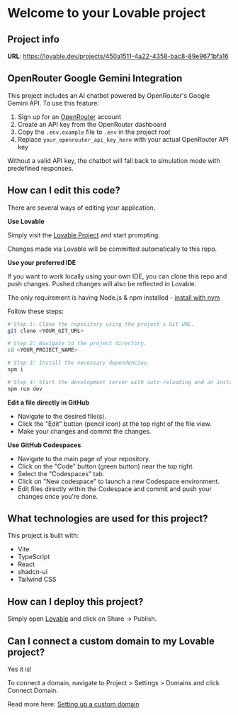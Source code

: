 # Welcome to your Lovable project

## Project info

**URL**: https://lovable.dev/projects/450a1511-4a22-4358-bac8-89e9671bfa16

## OpenRouter Google Gemini Integration

This project includes an AI chatbot powered by OpenRouter's Google Gemini API. To use this feature:

1. Sign up for an [OpenRouter](https://openrouter.ai/) account
2. Create an API key from the OpenRouter dashboard
3. Copy the `.env.example` file to `.env` in the project root
4. Replace `your_openrouter_api_key_here` with your actual OpenRouter API key

Without a valid API key, the chatbot will fall back to simulation mode with predefined responses.

## How can I edit this code?

There are several ways of editing your application.

**Use Lovable**

Simply visit the [Lovable Project](https://lovable.dev/projects/450a1511-4a22-4358-bac8-89e9671bfa16) and start prompting.

Changes made via Lovable will be committed automatically to this repo.

**Use your preferred IDE**

If you want to work locally using your own IDE, you can clone this repo and push changes. Pushed changes will also be reflected in Lovable.

The only requirement is having Node.js & npm installed - [install with nvm](https://github.com/nvm-sh/nvm#installing-and-updating)

Follow these steps:

```sh
# Step 1: Clone the repository using the project's Git URL.
git clone <YOUR_GIT_URL>

# Step 2: Navigate to the project directory.
cd <YOUR_PROJECT_NAME>

# Step 3: Install the necessary dependencies.
npm i

# Step 4: Start the development server with auto-reloading and an instant preview.
npm run dev
```

**Edit a file directly in GitHub**

- Navigate to the desired file(s).
- Click the "Edit" button (pencil icon) at the top right of the file view.
- Make your changes and commit the changes.

**Use GitHub Codespaces**

- Navigate to the main page of your repository.
- Click on the "Code" button (green button) near the top right.
- Select the "Codespaces" tab.
- Click on "New codespace" to launch a new Codespace environment.
- Edit files directly within the Codespace and commit and push your changes once you're done.

## What technologies are used for this project?

This project is built with:

- Vite
- TypeScript
- React
- shadcn-ui
- Tailwind CSS

## How can I deploy this project?

Simply open [Lovable](https://lovable.dev/projects/450a1511-4a22-4358-bac8-89e9671bfa16) and click on Share -> Publish.

## Can I connect a custom domain to my Lovable project?

Yes it is!

To connect a domain, navigate to Project > Settings > Domains and click Connect Domain.

Read more here: [Setting up a custom domain](https://docs.lovable.dev/tips-tricks/custom-domain#step-by-step-guide)
